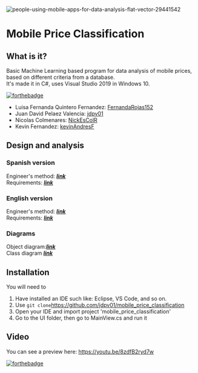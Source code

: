 ![people-using-mobile-apps-for-data-analysis-flat-vector-29441542](https://user-images.githubusercontent.com/45322807/115168203-b1d8d380-a07f-11eb-9ae3-439b2adea0a4.jpg)
# Mobile Price Classification
## What is it?
Basic Machine Learning based program for data analysis of mobile prices, based on different criteria from a database. <br>
It's made it in C#, uses Visual Studio 2019 in Windows 10.

[![forthebadge](https://forthebadge.com/images/badges/built-by-developers.svg)](https://forthebadge.com) <br>
- Luisa Fernanda Quintero Fernandez: [FernandaRojas152](https://github.com/FernandaRojas152) <br> 
- Juan David Pelaez Valencia: [jdpv01](https://github.com/jdpv01) <br>
- Nicolas Colmenares: [NickEsColR](https://github.com/NickEsColR)<br>
- Kevin Fernandez: [kevinAndresF](https://github.com/kevinAndresF)<br>

## Design and analysis

### Spanish version
Engineer's method: [***link***](docs/METODO_INGENIERIA.pdf) <br>
Requirements: [***link***](docs/requerimientos.pdf) <br>

### English version
Engineer's method: [***link***](docs/Engineering_Method.pdf) <br>
Requirements: [***link***](docs/REQUIREMENTS.pdf) <br>

### Diagrams
Object diagram:[***link***](docs/Object_diagram.pdf) <br>
Class diagram [***link***](docs/Class_diagram.pdf) <br>

## Installation
You will need to
1. Have installed an IDE such like: Eclipse, VS Code, and so on.
2. Use `git clone`https://github.com/jdpv01/mobile_price_classification
3. Open your IDE and import project 'mobile_price_classification'
4. Go to the UI folder, then go to MainView.cs and run it

## Video
You can see a preview here: https://youtu.be/8zdfB2ryd7w

[![forthebadge](https://forthebadge.com/images/badges/made-with-c-sharp.svg)](https://forthebadge.com)
